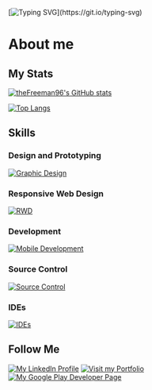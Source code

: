 [![Typing SVG](https://readme-typing-svg.herokuapp.com/?lines=It's-a+me+Davide!+I'm+an+Italian+Dev;Hi,+I'm+Davide,+Dev+and+Designer+from+Italy.;Hi,+I'm+Davide.)](https://git.io/typing-svg)

# About me

## My Stats
[![theFreeman96's GitHub stats](https://github-readme-stats.vercel.app/api?username=theFreeman96&show_icons=true&theme=noctis_minimus)](https://github.com/theFreeman96/github-readme-stats)

[![Top Langs](https://github-readme-stats.vercel.app/api/top-langs/?username=theFreeman96&layout=compact&theme=noctis_minimus)](https://github.com/theFreeman96/github-readme-stats)

## Skills

### Design and Prototyping

[![Graphic Design](https://skillicons.dev/icons?i=ps,ai,id,pr,ae,figma,xd)](https://skillicons.dev)

### Responsive Web Design
[![RWD](https://skillicons.dev/icons?i=html,css,js,wordpress)](https://skillicons.dev)

### Development
[![Mobile Development](https://skillicons.dev/icons?i=dart,flutter,sqlite,ts,jest,cypress)](https://skillicons.dev)

### Source Control
[![Source Control](https://skillicons.dev/icons?i=git,github,gitlab,azure)](https://skillicons.dev)

### IDEs
[![IDEs](https://skillicons.dev/icons?i=vscode,androidstudio)](https://skillicons.dev)

## Follow Me

[![My LinkedIn Profile](https://img.shields.io/badge/LinkedIn-0E76A8?logo=linkedin&logoColor=white)](https://www.linkedin.com/in/davide-belvisi/)
[![Visit my Portfolio](https://img.shields.io/badge/Portfolio-2D333B?logo=github&logoColor=white)](https://thefreeman96.github.io/portfolio/)
[![My Google Play Developer Page](https://img.shields.io/badge/Google_Play-34A853?logo=googleplay&logoColor=white)](https://play.google.com/store/apps/dev?id=8416983635156421581)

<!---
theFreeman96/theFreeman96 is a ✨ special ✨ repository because its `README.md` (this file) appears on your GitHub profile.
You can click the Preview link to take a look at your changes.

